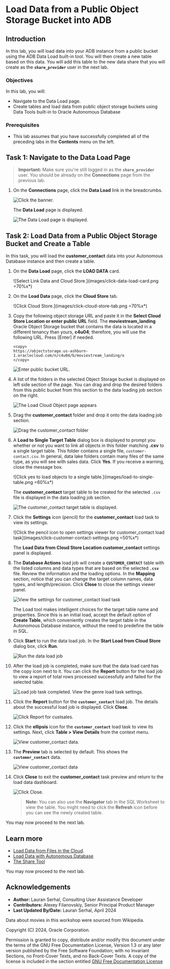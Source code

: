 # Load Data from a Public Object Storage Bucket into ADB

## Introduction

In this lab, you will load data into your ADB instance from a public bucket using the ADB Data Load built-in tool. You will then create a new table based on this data. You will add this table to the new data share that you will create as the **`share_provider`** user in the next lab.

### Objectives

In this lab, you will:

* Navigate to the Data Load page.
* Create tables and load data from public object storage buckets using Data Tools built-in to Oracle Autonomous Database

### Prerequisites

* This lab assumes that you have successfully completed all of the preceding labs in the **Contents** menu on the left.

## Task 1: Navigate to the Data Load Page

>**Important:** Make sure you're still logged in as the **`share_provider`** user. You should be already on the **Connections** page from the previous lab.

1. On the **Connections** page, click the **Data Load** link in the breadcrumbs.

    ![Click the banner.](./images/click-breadcrumbs-link.png " ")

    The **Data Load** page is displayed.

    ![The Data Load page is displayed.](./images/data-load-page.png " ")

## Task 2: Load Data from a Public Object Storage Bucket and Create a Table

In this task, you will load the **customer\_contact** data into your Autonomous Database instance and then create a table.

1. On the **Data Load** page, click the **LOAD DATA** card.

    ![Select Link Data and Cloud Store.](images/click-data-load-card.png =70%x*)

2. On the **Load Data** page, click the **Cloud Store** tab.

    ![Click Cloud Store.](images/click-cloud-store-tab.png =70%x*)

3. Copy the following object storage URL and paste it in the **Select Cloud Store Location or enter public URL** field. The **moviestream\_landing** Oracle Object Storage bucket that contains the data is located in a different tenancy than yours, **c4u04**; therefore, you will use the following URL. Press [Enter] if needed.

    ```
    <copy>
    https://objectstorage.us-ashburn-1.oraclecloud.com/n/c4u04/b/moviestream_landing/o
    </copy>
    ```

    ![Enter public bucket URL.](images/public-bucket-url.png)

4. A list of the folders in the selected Object Storage bucket is displayed on left side section of the page. You can drag and drop the desired folders from this public bucket from this section to the data loading job section on the right.

    ![The Load Cloud Object page appears](images/bucket-folders-displayed.png)

5. Drag the **customer\_contact** folder and drop it onto the data loading job section.

    ![Drag the customer_contact folder](images/drag-drop-customer-contact.png)

6. A **Load to Single Target Table** dialog box is displayed to prompt you whether or not you want to link all objects in this folder matching **.csv** to a single target table. This folder contains a single file, `customer-contact.csv`. In general, data lake folders contain many files of the same type, as you will see with sales data. Click **Yes**. If you receive a warning, close the message box.

    ![Click yes to load objects to a single table.](images/load-to-single-table.png =60%x*)

    The **customer\_contact** target table to be created for the selected `.csv` file is displayed in the data loading job section.

    ![The customer_contact target table is displayed.](images/customer_contact-target-table.png " ")

7. Click the **Settings** icon (pencil) for the **customer\_contact** load task to view its settings.

    ![Click the pencil icon to open settings viewer for customer_contact load task](images/click-customer-contact-settings.png =50%x*)

    The **Load Data from Cloud Store Location customer_contact** settings panel is displayed.

8. The **Database Actions** load job will create a **`CUSTOMER_CONTACT`** table with the listed columns and data types that are based on the selected **`.csv`** file. Review the information and the loading options. In the **Mapping** section, notice that you can change the target column names, data types, and length/precision. Click **Close** to close the settings viewer panel.

    ![View the settings for customer_contact load task](images/customer-contact-settings.png)

    The Load tool makes intelligent choices for the target table name and properties. Since this is an initial load, accept the default option of **Create Table**, which conveniently creates the target table in the Autonomous Database instance, without the need to predefine the table in SQL.

9. Click **Start** to run the data load job. In the **Start Load from Cloud Store** dialog box, click **Run**.

    ![Run the data load job](images/run-data-load.png)

10. After the load job is completed, make sure that the data load card has the copy icon next to it. You can click the **Report** button for the load job to view a report of total rows processed successfully and failed for the selected table.

    ![Load job task completed. View the genre load task settings.](images/customer-contact-load-completed.png)

11. Click the **Report** button for the **`customer_contact`** load job. The details about the successful load job is displayed. Click **Close**.

    ![Click Report for custsales.](images/click-customer-contact-report.png)

12. Click the **ellipsis** icon for the **`customer_contact`** load task to view its settings. Next, click **Table > View Details** from the context menu.

    ![View customer_contact data.](images/click-customer-contact-ellipsis.png)

13. The **Preview** tab is selected by default. This shows the **`customer_contact`** data.

    ![View customer_contact data](images/preview-customer-contact-table.png)

14. Click **Close** to exit the **customer_contact** task preview and return to the load data dashboard.

     ![Click Close.](images/data-load-page.png)

    >**Note:** You can also use the **Navigator** tab in the SQL Worksheet to view the table. You might need to click the **Refresh** icon before you can see the newly created table.

You may now proceed to the next lab.

## Learn more

* [Load Data from Files in the Cloud](https://www.oracle.com/pls/topic/lookup?ctx=en/cloud/paas/autonomous-data-warehouse-cloud&id=CSWHU-GUID-07900054-CB65-490A-AF3C-39EF45505802).
* [Load Data with Autonomous Database](https://docs.oracle.com/en/cloud/paas/autonomous-data-warehouse-cloud/user/load-data.html#GUID-1351807C-E3F7-4C6D-AF83-2AEEADE2F83E)
* [The Share Tool](https://docs.oracle.com/en/cloud/paas/autonomous-database/adbsa/adp-data-share-tool.html#GUID-7EECE78B-336D-4853-BFC3-E78A7B8398DB)

You may now proceed to the next lab.

## Acknowledgements

* **Author:** Lauran Serhal, Consulting User Assistance Developer
* **Contributors:** Alexey Filanovskiy, Senior Principal Product Manager
* **Last Updated By/Date:** Lauran Serhal, April 2024

Data about movies in this workshop were sourced from Wikipedia.

Copyright (C) 2024, Oracle Corporation.

Permission is granted to copy, distribute and/or modify this document
under the terms of the GNU Free Documentation License, Version 1.3
or any later version published by the Free Software Foundation;
with no Invariant Sections, no Front-Cover Texts, and no Back-Cover Texts.
A copy of the license is included in the section entitled [GNU Free Documentation License](files/gnu-free-documentation-license.txt)
